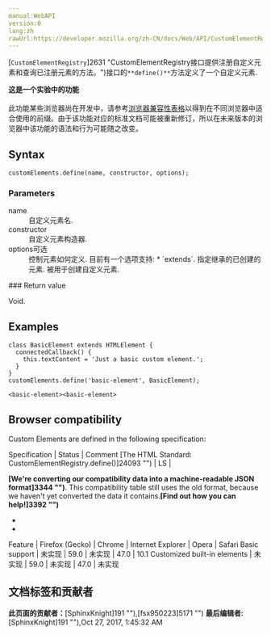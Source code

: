 ```yaml
---
manual:WebAPI
version:0
lang:zh
rawUrl:https://developer.mozilla.org/zh-CN/docs/Web/API/CustomElementRegistry/define
---
```






[`CustomElementRegistry`]2631 "CustomElementRegistry接口提供注册自定义元素和查询已注册元素的方法。")接口的`**define()**`方法定义了一个自定义元素.



**这是一个实验中的功能**<br></br>此功能某些浏览器尚在开发中，请参考[浏览器兼容性表格](%5161#Browser_compatibility "")以得到在不同浏览器中适合使用的前缀。由于该功能对应的标准文档可能被重新修订，所以在未来版本的浏览器中该功能的语法和行为可能随之改变。



## Syntax<a name="Syntax"></a>

```
customElements.define(name, constructor, options);

```

### Parameters<a name="Parameters"></a>
<dl><dt id=''>name</dt><dd>自定义元素名.</dd><dt id=''>constructor</dt><dd>自定义元素构造器.</dd><dt id=''>options可选</dt><dd>控制元素如何定义. 目前有一个选项支持:
* `extends`. 指定继承的已创建的元素. 被用于创建自定义元素.
</dd></dl>
### Return value<a name="Return_value"></a>


Void.


## Examples<a name="Examples"></a>

```
class BasicElement extends HTMLElement {
  connectedCallback() {
    this.textContent = 'Just a basic custom element.';
  }
}
customElements.define('basic-element', BasicElement);
```

```
<basic-element><basic-element>
```

## Browser compatibility<a name="Browser_compatibility"></a>


Custom Elements are defined in the following specification:

Specification | Status | Comment 
[The HTML Standard: CustomElementRegistry.define()]24093 "") | LS |  



**[We&#39;re converting our compatibility data into a machine-readable JSON format]3344 "")**. This compatibility table still uses the old format, because we haven&#39;t yet converted the data it contains.**[Find out how you can help!]3392 "")**


* 
* 
Feature | Firefox (Gecko) | Chrome | Internet Explorer | Opera | Safari 
Basic support | 未实现 | 59.0 | 未实现 | 47.0 | 10.1 
Customized built-in elements | 未实现 | 59.0 | 未实现 | 47.0 | 未实现 







## 文档标签和贡献者
**此页面的贡献者：**[SphinxKnight]191 ""),[fsx950223]5171 "")
**最后编辑者:**[SphinxKnight]191 ""),<time>Oct 27, 2017, 1:45:32 AM</time>


